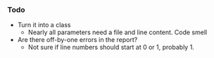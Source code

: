 ### Todo

- Turn it into a class
    - Nearly all parameters need a file and line content. Code smell
- Are there off-by-one errors in the report?
    - Not sure if line numbers should start at 0 or 1, probably 1.
